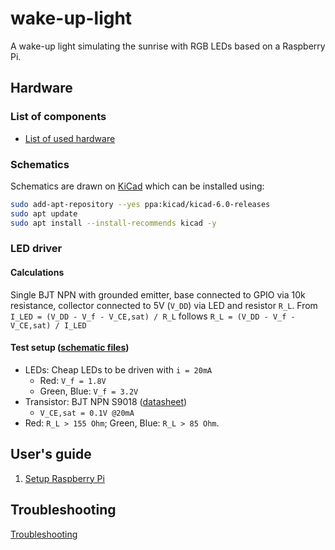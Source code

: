 # wake-up-light
A wake-up light simulating the sunrise with RGB LEDs based on a Raspberry Pi.

## Hardware

### List of components
- [List of used hardware](theory/MATERIAL.md)

### Schematics
Schematics are drawn on [KiCad](https://www.kicad.org/download/ubuntu/) which can be installed using:
```bash
sudo add-apt-repository --yes ppa:kicad/kicad-6.0-releases
sudo apt update
sudo apt install --install-recommends kicad -y
```

### LED driver
#### Calculations
Single BJT NPN with grounded emitter, base connected to GPIO via 10k resistance, collector connected to 5V (`V_DD`) via LED and resistor `R_L`.
From `I_LED = (V_DD - V_f - V_CE,sat) / R_L` follows `R_L = (V_DD - V_f - V_CE,sat) / I_LED`

#### Test setup ([schematic files](schematics/test-setup))
- LEDs: Cheap LEDs to be driven with `i = 20mA`
  - Red: `V_f = 1.8V`
  - Green, Blue: `V_f = 3.2V`
- Transistor: BJT NPN S9018 ([datasheet](datasheets/BJT_NPN_S9018.pdf))
  - `V_CE,sat = 0.1V @20mA`
- Red: `R_L > 155 Ohm`; Green, Blue: `R_L > 85 Ohm`.

## User's guide
1. [Setup Raspberry Pi](theory/SETUP-RASPBERRY-PI.md)

## Troubleshooting
[Troubleshooting](theory/TROUBLESHOOTING.md)
